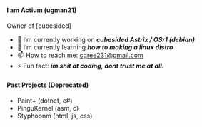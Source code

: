 #### I am Actium (ugman21)<br>
Owner of [cubesided]<BR>

- 🔭 I’m currently working on ___cubesided Astrix / OSr1 (debian)___
- 🌱 I’m currently learning ___how to making a linux distro___
- 📫 How to reach me: [cgree231@gmail.com](mailto://cgree231@gmail.com)
- ⚡ Fun fact: ___im shit at coding, dont trust me at all.___


#### Past Projects (Deprecated)
- Paint+ (dotnet, c#)
- PinguKernel (asm, c)
- Styphoonm (html, js, css)

<!---
#### Projects that might recive a revival (in the future)
- Paint+ (as xwayland & c)
- AttySymbols (as BlueBOX/RXE)
- 
what is BlueBOX/RXE?

BlueBOX will be the compositor based on AttySymbols for Real-Time animations & UI in Lazarus Austra.
RXE will be the file extension for programs based on BlueBOX, it stands for RealTime-Executable

For example, the setup program in OSr1 is setup.py, which runs in the Python shell.
This means that setup.py will need Python and will play the program step by step, very slowly.
setup.py uses the BlueBOX PIP Package instead of having it built into the system.

The setup program in Austra is setup.rxe, 
which is packaged with the BlueBOX library in mind and is developed to handle each UI element 
using the GPU instead of writing them as PNG.

Lets say i want to load a window with a button and a string of text:
In python i would load a window using the python built in window creator, then link BlueBOX with it.
I can then load a BlueBOX BUTTON png and write text over it using python.

In RXE, i would connect to the WAYLAND compositor using C, then push a BlueBOX Window to the GPU.
I can then load a BlueBOX BUTTON ontop of that window and style it however i like. 
Because this is a RealTime-Executable, i can edit the file WITHOUT having to re-launch OR recompile.
RXE can tell when an update is made to the file (CHECKSUM's) and generate a new window, replacing the old one.

Long story short, BlueBOX is a layer for RXE, Python just shows it as a png.
--->
